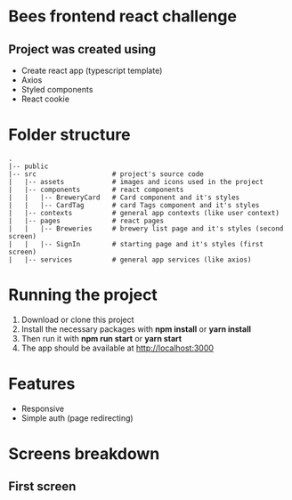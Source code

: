 # Bees frontend react challenge
## Project was created using

- Create react app (typescript template)
- Axios
- Styled components
- React cookie

# Folder structure

```
.
|-- public
|-- src                   # project's source code
|   |-- assets            # images and icons used in the project
|   |-- components        # react components
|   |   |-- BreweryCard   # Card component and it's styles
|   |   |-- CardTag       # card Tags component and it's styles
|   |-- contexts          # general app contexts (like user context)
|   |-- pages             # react pages
|   |   |-- Breweries     # brewery list page and it's styles (second screen)
|   |   |-- SignIn        # starting page and it's styles (first screen)
|   |-- services          # general app services (like axios)
```

# Running the project

1. Download or clone this project
1. Install the necessary packages with **npm install** or **yarn install**
1. Then run it with **npm run start** or **yarn start**
1. The app should be available at [http://localhost:3000](http://localhost:3000)

# Features
- Responsive
- Simple auth (page redirecting)

# Screens breakdown
## First screen